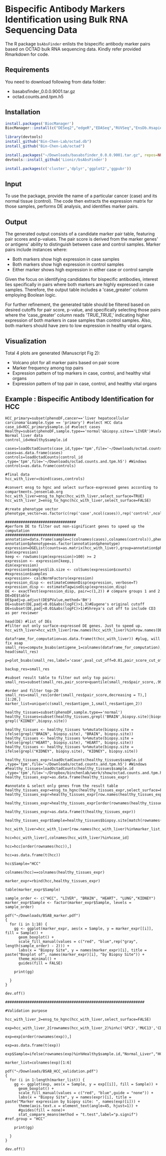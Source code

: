 # **Bispecific Antibody Markers Identification using Bulk RNA Sequencing Data**

The R package `bsAbsFinder` enlists the bispecific antibody marker pairs based on OCTAD bulk RNA sequencing data. 
Kindly refer provided Rmarkdown for code. 

## **Requirements**
You need to download following from data folder:
- basabsfinder_0.0.0.9001.tar.gz 
- octad.counts.and.tpm.h5

## **Installation**

```r
install.packages('BiocManager')
BiocManager::install(c("DESeq2","edgeR","EDASeq","RUVSeq","EnsDb.Hsapiens.v86"))

library(devtools)
install_github("Bin-Chen-Lab/octad.db")
install_github("Bin-Chen-Lab/octad")

install.packages("~/Downloads/basabsfinder_0.0.0.9001.tar.gz", repos=NULL, type='source')
devtools::install_github('Lionir/bsAbsFinder')

install.packages(c('cluster','dplyr','ggplot2','ggpubr'))
```
## **Input**

To use the package, provide the name of a particular cancer (case) and its normal tissue (control). The code then extracts the expression matrix for those samples, performs DE analysis, and identifies marker pairs.

## **Output**

The generated output consists of a candidate marker pair table, featuring pair scores and p-values. The pair score is derived from the marker genes' or antigens' ability to distinguish between case and control samples. Marker pairs include instances where:
- Both markers show high expression in case samples
- Both markers show high expression in control samples
- Either marker shows high expression in either case or control sample

Given the focus on identifying candidates for bispecific antibodies, interest lies specifically in pairs where both markers are highly expressed in case samples. Therefore, the output table includes a 'case_greater' column employing Boolean logic.

For further refinement, the generated table should be filtered based on desired cutoffs for pair score, p-value, and specifically selecting those pairs where the 'case_greater' column reads 'TRUE_TRUE,' indicating higher expression of both markers in case samples than control samples. Also, both markers should have zero to low expression in healthy vital organs.

## **Visualization**

Total 4 plots are generated (Manuscript Fig 2):
- Volcano plot for all marker pairs based on pair score
- Marker frequency among top pairs
- Expression pattern of top markers in case, control, and healthy vital organs
- Expression pattern of top pair in case, control, and healthy vital organs

## **Example : Bispecific Antibody Identification for HCC**

```
HCC_primary=subset(phenoDF,cancer=='liver hepatocellular carcinoma'&sample.type == 'primary') #select HCC data
case_id=HCC_primary$sample.id #select cases
Healthy=subset(phenoDF,sample.type=='normal'&biopsy.site=='LIVER')#select Normal liver data
control_id=Healthy$sample.id

cases=loadOctadCounts(case_id,type='tpm',file='~/Downloads/octad.counts.and.tpm.h5')
cases=as.data.frame(cases)
controls=loadOctadCounts(control_id ,type='tpm',file='~/Downloads/octad.counts.and.tpm.h5') #Windows
controls=as.data.frame(controls)

#final data
hcc_with_liver=cbind(cases,controls)

#convert ensg to hgnc and select surface-expressed genes according to  compartments.jensenlab.org
hcc_with_liver=ensg_to_hgnc(hcc_with_liver,select_surface=TRUE)
hcc_with_liver_2=ensg_to_hgnc(hcc_with_liver,select_surface=FALSE)

#create phenotype vector
phenotype_vector=as.factor(c(rep('case',ncol(cases)),rep('control',ncol(controls))))

################################
#perform DE to filter out non-significant genes to speed up the computation
################################
annotation=data.frame(sample=c(colnames(cases),colnames(controls)),phenotype=c(rep('cancer',length(colnames(cases))),rep('control',length(colnames(controls)))))
annotation$phenotype=as.factor(annotation$phenotype)
expression=DGEList(counts=as.matrix(hcc_with_liver),group=annotation$phenotype)
dim(expression)
keep <- rowSums(cpm(expression)>100) >= 2
expression <- expression[keep,]
dim(expression)
expression$samples$lib.size <- colSums(expression$counts)
#expression$samples
expression<- calcNormFactors(expression)
expression_disp <- estimateCommonDisp(expression, verbose=T)
expression_disp <- estimateTagwiseDisp(expression_disp)
DE <- exactTest(expression_disp, pair=c(1,2)) # compare groups 1 and 2
DE=DE$table
DE$padj=p.adjust(DE$PValue,method='BH')
DE=subset(DE,padj<0.01&abs(logFC)>1.3)#Eugene's original cutoff
DE=subset(DE,padj<0.01&abs(logFC)>1)#Shreya's cut off to include CD3 as per reviewer

head(DE) #list of DEs
#filter out only surface-expressed DE genes. Just to speed up. 
hcc_with_liver=hcc_with_liver[row.names(hcc_with_liver)%in%row.names(DE),]

dataframe_for_computation=as.data.frame(t(hcc_with_liver)) #plug, will fix asap
small_res=compute_bsabs(antigene_1=colnames(dataframe_for_computation),data_input=dataframe_for_computation,pheno_input=phenotype_vector)
head(small_res)

p=plot_bsabs(small_res,label='case',pval_cut_off=0.01,pair_score_cut_off=quantile(small_res$pair_score,.99))

backup_res=small_res

#subset result table to filter out only top pairs:
small_res=subset(small_res,pair_score>quantile(small_res$pair_score,.99)&case_greater=='TRUE_TRUE'&p.adj<0.01)

#order and filter top-20
small_res=small_res[order(small_res$pair_score,decreasing = T),][1:20,]
marker_list=unique(c(small_res$antigen_1,small_res$antigen_2))

healthy_tissues=subset(phenoDF,sample.type=='normal')  
healthy_tissues=subset(healthy_tissues,grepl('BRAIN',biopsy.site)|biopsy.site=='LIVER'|biopsy.site=='LUNG'|grepl('HEART',biopsy.site)| grepl('KIDNEY',biopsy.site))

healthy_tissues <- healthy_tissues %>%mutate(biopsy.site = ifelse(grepl("BRAIN", biopsy.site), "BRAIN", biopsy.site))
healthy_tissues <- healthy_tissues %>%mutate(biopsy.site = ifelse(grepl("HEART", biopsy.site), "HEART", biopsy.site))
healthy_tissues <- healthy_tissues %>%mutate(biopsy.site = ifelse(grepl("KIDNEY", biopsy.site), "KIDNEY", biopsy.site))

healthy_tissues_expr=loadOctadCounts(healthy_tissues$sample.id ,type='tpm',file='~/Downloads/octad.counts.and.tpm.h5') #Windows
#healthy_tissues=loadOctadCounts(healthy_tissues$sample.id ,type='tpm',file='~/Dropbox/binchenlab/work/show/octad.counts.and.tpm.h5')#Unix
healthy_tissues_expr=as.data.frame(healthy_tissues_expr)

#annotate & select only genes from the result table
healthy_tissues_expr=ensg_to_hgnc(healthy_tissues_expr,select_surface=FALSE)
healthy_tissues_expr=healthy_tissues_expr[row.names(healthy_tissues_expr)%in%marker_list,]

healthy_tissues_expr=healthy_tissues_expr[order(rownames(healthy_tissues_expr)),]

healthy_tissues_expr=as.data.frame(t(healthy_tissues_expr))

healthy_tissues_expr$Sample=healthy_tissues$biopsy.site[match(rownames(healthy_tissues_expr),healthy_tissues$sample.id)]

hcc_with_liver=hcc_with_liver[row.names(hcc_with_liver)%in%marker_list,]

hcc=hcc_with_liver[,colnames(hcc_with_liver)%in%case_id]

hcc=hcc[order(rownames(hcc)),]

hcc=as.data.frame(t(hcc))

hcc$Sample="HCC"

colnames(hcc)==colnames(healthy_tissues_expr)

marker_expr=rbind(hcc,healthy_tissues_expr)

table(marker_expr$Sample)

sample_order <- c("HCC", "LIVER", "BRAIN", "HEART", "LUNG","KIDNEY")
marker_expr$Sample <- factor(marker_expr$Sample, levels = sample_order)

pdf("~/Downloads/BSAB_marker.pdf")
{
  for (i in 1:18) {
    gg <- ggplot(marker_expr, aes(x = Sample, y = marker_expr[[i]], fill = Sample)) +
      geom_boxplot() +
      scale_fill_manual(values = c("red", "blue",rep("gray", length(sample_order) - 2))) +
      labs(x = "Biopsy Site", y = names(marker_expr)[i], title = paste("Boxplot of", names(marker_expr)[i], "by Biopsy Site")) +
      theme_minimal() +
      guides(fill = FALSE)
    
    print(gg)
      
  }
}

dev.off()

###############################################################

#Validation purpose

hcc_with_liver_2=ensg_to_hgnc(hcc_with_liver,select_surface=FALSE)

exp=hcc_with_liver_2[rownames(hcc_with_liver_2)%in%c('GPC3','MUC13','CD3D','CD3E','CD3G','MSLN'),]

exp=exp[order(rownames(exp)),]

exp=as.data.frame(t(exp))

exp$Sample=ifelse(rownames(exp)%in%Healthy$sample.id,"Normal_Liver","HCC")

marker_list=colnames(exp)[1:6]

pdf("~/Downloads/BSAB_HCC_validation.pdf")
{
  for (i in 1:length(marker_list)) {
    gg <- ggplot(exp, aes(x = Sample, y = exp[[i]], fill = Sample)) +
      geom_boxplot() +
      scale_fill_manual(values = c("red", "blue",guide = "none")) +
      labs(x = "Biopsy Site", y = names(expr)[i], title = paste("Marker expression by biopsy site: ", names(exp)[i])) +
      theme(axis.text.x = element_text(angle=45, hjust=1)) +
      #guides(fill = none)+
      stat_compare_means(method = "t.test",label="p.signif") #ref.group = "HCC"
     
    print(gg)
    
  }
}

dev.off()
```
